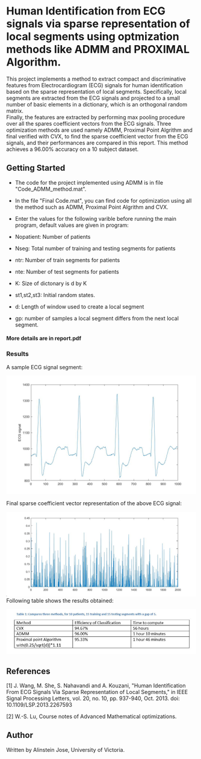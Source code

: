 # Human Identification from ECG signals via sparse representation of local segments using optmization methods like ADMM and PROXIMAL Algorithm.


This project implements a method to extract compact and discriminative features from Electrocardiogram (ECG) signals for human identification based on the sparse representation of local segments.
Specifically, local segments are extracted from the ECG signals and projected to a small number of basic elements in a dictionary, which is an orthogonal random matrix.  
Finally, the features are extracted by performing max pooling procedure over all the spares coefficient vectors from the ECG signals.
Three optimization methods are used namely ADMM, Proximal Point Algrithm and final verified with CVX, to find the sparse coefficient vector from the ECG signals, and their performances are compared in this report.
This method achieves a 96.00% accuracy on a 10 subject dataset.  


## Getting Started

* The code for the project implemented using ADMM is in file "Code_ADMM_method.mat".
 
* In the file "Final Code.mat", you can find code for optimization using all the method such as ADMM, Proximal Point Algrithm and CVX.


* Enter the values for the following varible before running the main program, default values are given in program:

* Nopatient:             Number of patients

* Nseg:                  Total number of training and testing segments for patients

* ntr:                   Number of train segments for patients

* nte:                   Number of test segments for patients

* K:                     Size of dictonary is d by K

* st1,st2,st3:           Initial random states.

* d:                     Length of window used to create a local segment

* gp: number of samples a local segment differs from the next local segment.


#### More details are in report.pdf

### Results

A sample ECG signal segment:

![ECG image](https://github.com/alinstein/Human-Identification-with-ECG--/blob/master/observation/ecg.jpg)

Final sparse coefficient vector representation of the above ECG signal:

![Sparse coefficient](https://github.com/alinstein/Human-Identification-with-ECG--/blob/master/observation/maxpol2.jpg)
Following table shows the results obtained:

![Result image](https://github.com/alinstein/Human-Identification-with-ECG--/blob/master/Results.JPG)

## References

[1] J. Wang, M. She, S. Nahavandi and A. Kouzani, "Human Identification From ECG Signals Via Sparse Representation of Local Segments," in IEEE Signal Processing Letters, vol. 20, no. 10, pp. 937-940, Oct. 2013.
doi: 10.1109/LSP.2013.2267593

[2] W.-S. Lu, Course notes of Advanced Mathematical optimizations. 

## Author

Written by Alinstein Jose, University of Victoria.
